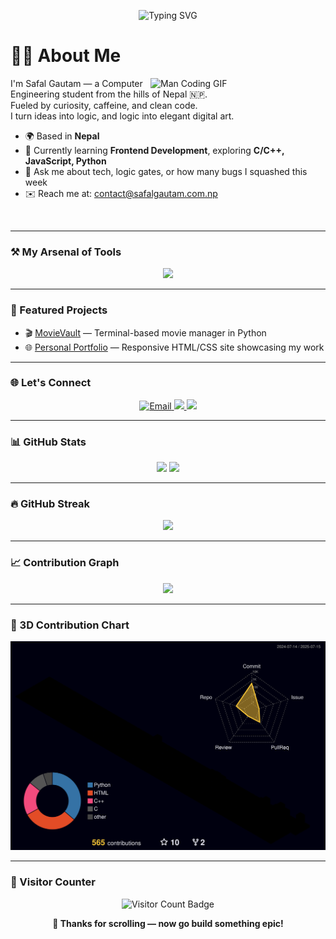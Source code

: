<!-- Profile Banner -->
<p align="center">
  <img src="https://readme-typing-svg.demolab.com?font=Fira+Code&size=24&pause=1000&color=58A6FF&center=true&vCenter=true&width=435&lines=Hey!+I'm+Safal+Gautam+%F0%9F%91%8B;" alt="Typing SVG" />
</p>

<!-- About Me -->
# 👨‍💻 About Me

<img src="https://media.giphy.com/media/qgQUggAC3Pfv687qPC/giphy.gif" width="280" align="right" alt="Man Coding GIF" />

I'm Safal Gautam — a Computer Engineering student from the hills of Nepal 🇳🇵.  
Fueled by curiosity, caffeine, and clean code.  
I turn ideas into logic, and logic into elegant digital art.

- 🌍 Based in **Nepal**
- 🧠 Currently learning **Frontend Development**, exploring **C/C++, JavaScript, Python**
- 💬 Ask me about tech, logic gates, or how many bugs I squashed this week
- ✉️ Reach me at: [contact@safalgautam.com.np](mailto:contact@safalgautam.com.np)

<br clear="right"/>

---

### ⚒️ My Arsenal of Tools

<p align="center">
  <a href="https://skillicons.dev/icons?i=html,css,js,python,c,cpp,git,github,vscode,figma,linux">
    <img src="https://skillicons.dev/icons?i=html,css,js,python,c,cpp,git,github,vscode,figma,linux,ubuntu,arch" />
  </a>
</p>

---

### 🚀 Featured Projects

- 🎬 [MovieVault](https://github.com/safal-gautamm/movievault) — Terminal-based movie manager in Python  
- 🌐 [Personal Portfolio](https://safalgautam.com.np) — Responsive HTML/CSS site showcasing my work

---

### 🌐 Let's Connect

<p align="center">
  <a href="mailto:contact@safalgautam.com.np">
    <img src="https://skillicons.dev/icons?i=gmail" alt="Email" />
  </a>
  <a href="https://github.com/safal-gautamm">
    <img src="https://skillicons.dev/icons?i=github" />
  </a>
  <a href="https://www.linkedin.com/in/safal-gautamm/">
    <img src="https://skillicons.dev/icons?i=linkedin" />
  </a>
</p>

---

### 📊 GitHub Stats

<p align="center">
  <img src="https://github-readme-stats.vercel.app/api?username=safal-gautamm&show_icons=true&theme=algolia&count_private=true" height="180em"/>
  <img src="https://github-readme-stats.vercel.app/api/top-langs/?username=safal-gautamm&layout=compact&theme=algolia&langs_count=8" height="180em"/>
</p>

---

### 🔥 GitHub Streak

<p align="center">
  <img src="https://streak-stats.demolab.com?user=safal-gautamm&theme=algolia&hide_border=true" />
</p>

---

### 📈 Contribution Graph

<p align="center">
  <a href="https://github-readme-activity-graph.vercel.app/graph/?username=safal-gautamm&bg_color=1F222E&color=58A6FF&line=3ABEFF&point=FFFFFF&hide_border=true">
    <img src="https://github-readme-activity-graph.vercel.app/graph/?username=safal-gautamm&bg_color=1F222E&color=58A6FF&line=3ABEFF&point=FFFFFF&hide_border=true" />
  </a>
</p>

---

### 🧊 3D Contribution Chart

<p align="center">
  <img src="./profile-3d-contrib/profile-night-rainbow.svg" alt="3D Contribution Graph" />
</p>

---

### 🧭 Visitor Counter

<p align="center">
  <img src="https://komarev.com/ghpvc/?username=safal-gautamm&style=flat-square&color=58a6ff" alt="Visitor Count Badge"/>
</p>

<p align="center"><b>🚀 Thanks for scrolling — now go build something epic!</b></p>
